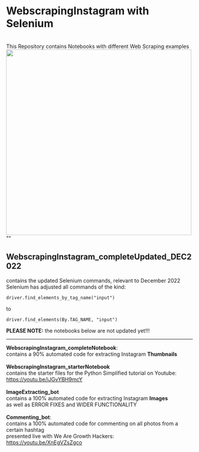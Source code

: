 # WebscrapingInstagram with Selenium
<br>
This Repository contains Notebooks with different Web Scraping examples
<br>
<img src="https://user-images.githubusercontent.com/32107652/209244598-cf60f589-3c40-4cfa-b444-4b2312bf0f73.jpeg" width=500>
""

## WebscrapingInstagram_completeUpdated_DEC2022 

contains the updated Selenium commands, relevant to December 2022
<br>
Selenium has adjusted all commands of the kind:

```driver.find_elements_by_tag_name("input")```

to

```driver.find_elements(By.TAG_NAME, "input")```

<b>PLEASE NOTE:</b> the notebooks below are not updated yet!!!

---

<b>WebscrapingInstagram_completeNotebook</b>: 
<br>
contains a 90% automated code for extracting Instagram <b>Thumbnails</b>
<br>
<br>
<b>WebscrapingInstagram_starterNotebook</b>
<br>
contains the starter files for the Python Simplified tutorial on Youtube:
<br>
https://youtu.be/iJGvYBH9mcY
<br>
<br>
<b>ImageExtracting_bot</b>
<br>
contains a 100% automated code for extracting Instagram <b>Images</b>
<br>
as well as ERROR FIXES and WIDER FUNCTIONALITY
<br>
<br>
<b>Commenting_bot</b>:
<br>
contains a 100% automated code for commenting on all photos from a certain hashtag
<br>
presented live with We Are Growth Hackers:
<br>
https://youtu.be/XnEgVZsZgco


